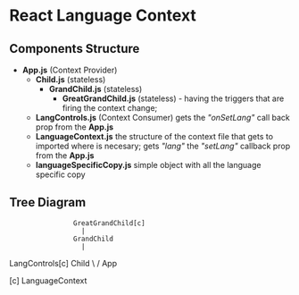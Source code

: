 # React Language Context

## Components Structure
* __App.js__ (Context Provider)
    * __Child.js__ (stateless)
        * __GrandChild.js__ (stateless)
            * __GreatGrandChild.js__ (stateless) - having the triggers that are firing the context change;
    * __LangControls.js__ (Context Consumer)  gets the _"onSetLang"_ call back prop from the __App.js__
    * __LanguageContext.js__ the structure of the context file that gets to imported where is necesary; gets _"lang"_ the _"setLang"_ callback prop from the __App.js__
    * __languageSpecificCopy.js__ simple object with all the language specific copy

## Tree Diagram

                    GreatGrandChild[c]
                      |
                    GrandChild
                      |
  LangControls[c]    Child
        \            /
              App

[c] LanguageContext